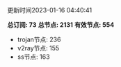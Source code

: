 更新时间2023-01-16 04:40:41

**总订阅: 73**
**总节点: 2131**
**有效节点: 554**
- trojan节点: 236
- v2ray节点: 155
- ss节点: 163
